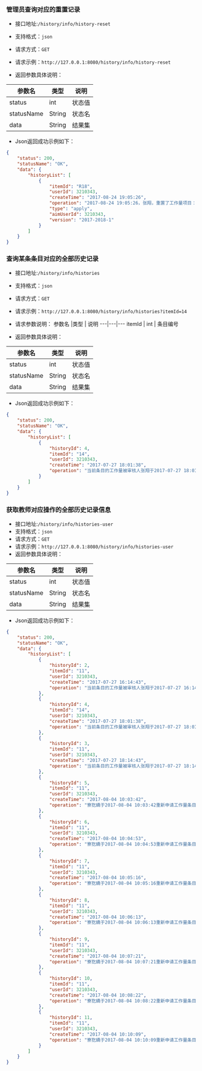 
### 管理员查询对应的重置记录
- 接口地址:`/history/info/history-reset`
- 支持格式：`json`
- 请求方式：`GET`
- 请求示例：`http://127.0.0.1:8080/history/info/history-reset`


- 返回参数具体说明：

参数名 |类型 | 说明
---|---|---
status | int |状态值
statusName | String | 状态名
data | String | 结果集

- Json返回成功示例如下：
```json
{
    "status": 200,
    "statusName": "OK",
    "data": {
        "historyList": [
            {
				"itemId": "R18",
				"userId": 3210343,
				"createTime": "2017-08-24 19:05:26",
				"operation": "2017-08-24 19:05:26，张翔，重置了工作量项目：workload的状态信息(proposer)。",
				"type": "apply",
				"aimUserId": 3210343,
				"version": "2017-2018-1"
            }
        ]
    }
}
```




### 查询某条条目对应的全部历史记录
- 接口地址:`/history/info/histories`
- 支持格式：`json`
- 请求方式：`GET`
- 请求示例：`http://127.0.0.1:8080/history/info/histories?itemId=14`

- 请求参数说明：
参数名 |类型 | 说明
---|---|---
itemId | int | 条目编号

- 返回参数具体说明：

参数名 |类型 | 说明
---|---|---
status | int |状态值
statusName | String | 状态名
data | String | 结果集

- Json返回成功示例如下：
```json
{
    "status": 200,
    "statusName": "OK",
    "data": {
        "historyList": [
            {
                "historyId": 4,
                "itemId": "14",
                "userId": 3210343,
                "createTime": "2017-07-27 18:01:38",
                "operation": "当前条目的工作量被审核人张翔于2017-07-27 18:01:38修改为100.0"
            }
        ]
    }
}
```

### 获取教师对应操作的全部历史记录信息
- 接口地址:`/history/info/histories-user`
- 支持格式：`json`
- 请求方式：`GET`
- 请求示例：`http://127.0.0.1:8080/history/info/histories-user`
- 返回参数具体说明：

参数名 |类型 | 说明
---|---|---
status | int |状态值
statusName | String | 状态名
data | String | 结果集

- Json返回成功示例如下：
```json
{
    "status": 200,
    "statusName": "OK",
    "data": {
        "historyList": [
            {
                "historyId": 2,
                "itemId": "11",
                "userId": 3210343,
                "createTime": "2017-07-27 16:14:43",
                "operation": "当前条目的工作量被审核人张翔于2017-07-27 16:14:43修改为55.0"
            },
            {
                "historyId": 4,
                "itemId": "14",
                "userId": 3210343,
                "createTime": "2017-07-27 18:01:38",
                "operation": "当前条目的工作量被审核人张翔于2017-07-27 18:01:38修改为100.0"
            },
            {
                "historyId": 3, 
                "itemId": "11",
                "userId": 3210343,
                "createTime": "2017-07-27 18:14:43",
                "operation": "当前条目的工作量被审核人张翔于2017-07-27 18:14:43修改为40.0"
            },
            {
                "historyId": 5,
                "itemId": "11",
                "userId": 3210343,
                "createTime": "2017-08-04 10:03:42",
                "operation": "寮犵繑于2017-08-04 10:03:42重新申请工作量条目workload"
            },
            {
                "historyId": 6,
                "itemId": "11",
                "userId": 3210343,
                "createTime": "2017-08-04 10:04:53",
                "operation": "寮犵繑于2017-08-04 10:04:53重新申请工作量条目workload"
            },
            {
                "historyId": 7,
                "itemId": "11",
                "userId": 3210343,
                "createTime": "2017-08-04 10:05:16",
                "operation": "寮犵繑于2017-08-04 10:05:16重新申请工作量条目workload"
            },
            {
                "historyId": 8,
                "itemId": "11",
                "userId": 3210343,
                "createTime": "2017-08-04 10:06:13",
                "operation": "寮犵繑于2017-08-04 10:06:13重新申请工作量条目workload"
            },
            {
                "historyId": 9,
                "itemId": "11",
                "userId": 3210343,
                "createTime": "2017-08-04 10:07:21",
                "operation": "寮犵繑于2017-08-04 10:07:21重新申请工作量条目workload"
            },
            {
                "historyId": 10,
                "itemId": "11",
                "userId": 3210343,
                "createTime": "2017-08-04 10:08:22",
                "operation": "寮犵繑于2017-08-04 10:08:22重新申请工作量条目workload"
            },
            {
                "historyId": 11,
                "itemId": "11",
                "userId": 3210343,
                "createTime": "2017-08-04 10:10:09",
                "operation": "寮犵繑于2017-08-04 10:10:09重新申请工作量条目workload"
            }
        ]
    }
}
```

